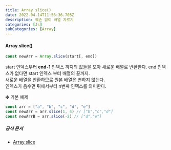 ```yaml
---
title: Array.slice()
date: 2022-04-14T11:56:36.705Z
description: 훼손 없이 배열 자르기
categories: [Js]
subCategories: [Array]
---
```


<h4 class="title">Array.slice()</h4>

```jsx
const newArr = Array.slice(start[, end])
```

start 인덱스부터 **end-1** 인덱스 까지의 값들을 모아 새로운 배열로 반환한다. end 인덱스가 없다면 start 인덱스 부터 배열의 끝까지.
<br>
새로운 배열을 반환하므로 원본 배열은 변하지 않는다.
<br>
인덱스가 음수면 뒤에서부터 n번째 인덱스를 의미한다.

<div class="tab bottom10">✤ 기본 예제</div>

```jsx
const arr = ["a", "b", "c", "d", "e"]
const newArr = arr.slice(1, 4) // ["b","c","d"]
const newArrB = arr.slice(-2) // ["d","e"]
```

<h5 class="title">공식 문서</h5>

- <a href="https://developer.mozilla.org/ko/docs/Web/JavaScript/Reference/Global_Objects/Array/slice" target='__blank'>Array.slice</a>
